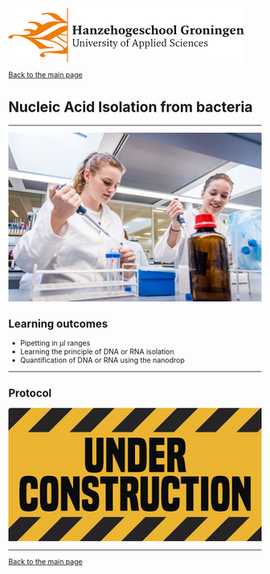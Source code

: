 ![Hanze](../hanze/hanze.png)

[Back to the main page](../index.md)

# Nucleic Acid Isolation from bacteria

---

![Pic](./pics/impression.jpg)

## Learning outcomes
- Pipetting in μl ranges
- Learning the principle of DNA or RNA isolation
- Quantification of DNA or RNA using the nanodrop

---
## Protocol

![Under construction](./pics/under_construction.jpg)


--- 

[Back to the main page](../index.md)

<script type="text/x-mathjax-config">
  MathJax.Hub.Config({
    tex2jax: {
      inlineMath: [ ['$','$'], ["\\(","\\)"] ],
      processEscapes: true
    }
  });
</script>
    
<script type="text/javascript"
        src="https://cdn.mathjax.org/mathjax/latest/MathJax.js?config=TeX-AMS-MML_HTMLorMML">
</script>